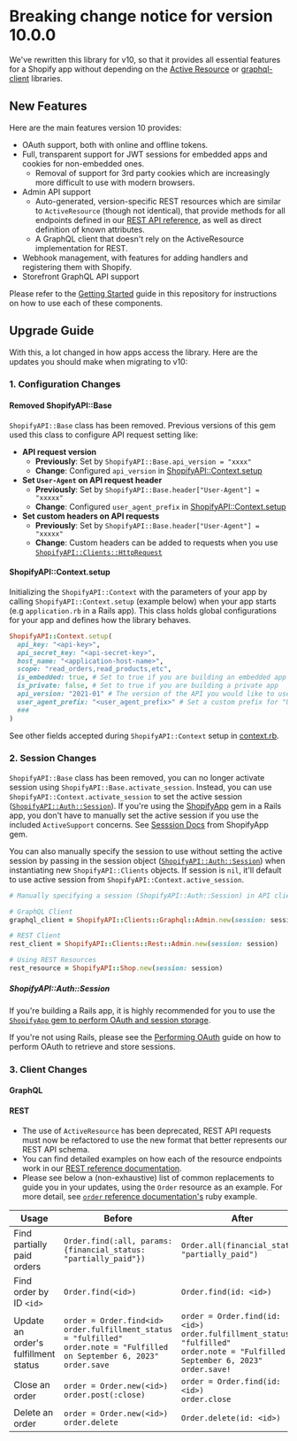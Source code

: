 # Breaking change notice for version 10.0.0

We've rewritten this library for v10, so that it provides all essential features for a Shopify app without depending on the [Active Resource](https://github.com/rails/activeresource) or [graphql-client](https://github.com/github/graphql-client) libraries.

## New Features
Here are the main features version 10 provides:

- OAuth support, both with online and offline tokens.
- Full, transparent support for JWT sessions for embedded apps and cookies for non-embedded ones.
  - Removal of support for 3rd party cookies which are increasingly more difficult to use with modern browsers.
- Admin API support
  - Auto-generated, version-specific REST resources which are similar to `ActiveResource` (though not identical), that provide methods for all endpoints defined in our [REST API reference](https://shopify.dev/docs/api/admin-rest), as well as direct definition of known attributes.
  - A GraphQL client that doesn't rely on the ActiveResource implementation for REST.
- Webhook management, with features for adding handlers and registering them with Shopify.
- Storefront GraphQL API support

Please refer to the [Getting Started](docs/getting_started.md) guide in this repository for instructions on how to use each of these components.

## Upgrade Guide
With this, a lot changed in how apps access the library. Here are the updates you should make when migrating to v10:

### 1. Configuration Changes
#### Removed ShopifyAPI::Base
`ShopifyAPI::Base` class has been removed. Previous versions of this gem used this class to configure API request setting like:
  - **API request version**
    - **Previously**: Set by `ShopifyAPI::Base.api_version = "xxxx"`
    - **Change**: Configured `api_version` in [ShopifyAPI::Context.setup](#shopifyapicontextsetup)
  - **Set `User-Agent` on API request header**
    - **Previously**: Set by `ShopifyAPI::Base.header["User-Agent"] = "xxxxx"`
    - **Change**: Configured `user_agent_prefix` in [ShopifyAPI::Context.setup](#shopifyapicontextsetup)
  - **Set custom headers on API requests**
    - **Previously**: Set by `ShopifyAPI::Base.header["User-Agent"] = "xxxxx"`
    - **Change**: Custom headers can be added to requests when you use [`ShopifyAPI::Clients::HttpRequest`](https://github.com/Shopify/shopify-api-ruby/blob/main/lib/shopify_api/clients/http_request.rb#L14)

#### ShopifyAPI::Context.setup
Initializing the `ShopifyAPI::Context` with the parameters of your app by calling `ShopifyAPI::Context.setup` (example below) when your app starts (e.g `application.rb` in a Rails app).
This class holds global configurations for your app and defines how the library behaves.

```ruby
ShopifyAPI::Context.setup(
  api_key: "<api-key>",
  api_secret_key: "<api-secret-key>",
  host_name: "<application-host-name>",
  scope: "read_orders,read_products,etc",
  is_embedded: true, # Set to true if you are building an embedded app
  is_private: false, # Set to true if you are building a private app
  api_version: "2021-01" # The version of the API you would like to use
  user_agent_prefix: "<user_agent_prefix>" # Set a custom prefix for "User-Agent" header when making API requests
  ###
)
```

See other fields accepted during `ShopifyAPI::Context` setup in [context.rb](https://github.com/Shopify/shopify-api-ruby/blob/main/lib/shopify_api/context.rb).

### 2. Session Changes
`ShopifyAPI::Base` class has been removed, you can no longer activate session using `ShopifyAPI::Base.activate_session`. Instead, you can use
`ShopifyAPI::Context.activate_session` to set the active session ([`ShopifyAPI::Auth::Session`](#shopifyapiauthsesion)).
If you're using the [ShopifyApp](https://github.com/Shopify/shopify_app) gem in a Rails app, you don't have to manually set the active session if you use the included `ActiveSupport` concerns. See [Sesssion Docs](https://github.com/Shopify/shopify_app/blob/main/docs/shopify_app/sessions.md) from ShopifyApp gem.

You can also manually specify the session to use without setting the active session by passing in the session object ([`ShopifyAPI::Auth::Session`](#shopifyapiauthsesion)) when instantiating new `ShopifyAPI::Clients` objects.
If session is `nil`, it'll default to use active session from `ShopifyAPI::Context.active_session`.

```ruby
# Manually specifying a session (ShopifyAPI::Auth::Session) in API clients.

# GraphQL Client
graphql_client = ShopifyAPI::Clients::Graphql::Admin.new(session: session)

# REST Client
rest_client = ShopifyAPI::Clients::Rest::Admin.new(session: session)

# Using REST Resources
rest_resource = ShopifyAPI::Shop.new(session: session)
```

##### ShopifyAPI::Auth::Session
If you're building a Rails app, it is highly recommended for you to use the [`ShopifyApp` gem to perform OAuth and session storage](https://github.com/Shopify/shopify_app/blob/main/docs/shopify_app/sessions.md).

If you're not using Rails, please see the [Performing OAuth](./docs/usage/oauth.md) guide on how to perform OAuth to retrieve and store sessions.

### 3. Client Changes

#### GraphQL
#### REST
- The use of `ActiveResource` has been deprecated, REST API requests must now be refactored to use the new format that better represents our REST API schema.
- You can find detailed examples on how each of the resource endpoints work in our [REST reference documentation](https://shopify.dev/docs/api/admin-rest).
- Please see below a (non-exhaustive) list of common replacements to guide you in your updates, using the `Order` resource as an example.
For more detail, see [`order` reference documentation's](https://shopify.dev/docs/api/admin-rest/2023-07/resources/order#top) ruby example.

|Usage | Before| After |
| -----| --- | --- |
|Find partially paid orders| `Order.find(:all, params: {financial_status: "partially_paid"})`| `Order.all(financial_status: "partially_paid")` |
|Find order by ID `<id>` | `Order.find(<id>)` | `Order.find(id: <id>)` |
|Update an order's fulfillment status|`order = Order.find<id>`<br/>`order.fulfillment_status = "fulfilled"`<br/>`order.note = "Fulfilled on September 6, 2023"`<br/>`order.save`|`order = Order.find(id: <id>)`<br/>`order.fulfillment_status = "fulfilled"`<br/>`order.note = "Fulfilled on September 6, 2023"`<br/>`order.save!`|
|Close an order| `order = Order.new(<id>)`<br/>`order.post(:close)` | `order = Order.find(id: <id>)`<br/>`order.close` |
|Delete an order| `order = Order.new(<id>)`<br/>`order.delete`       | `Order.delete(id: <id>)` |
